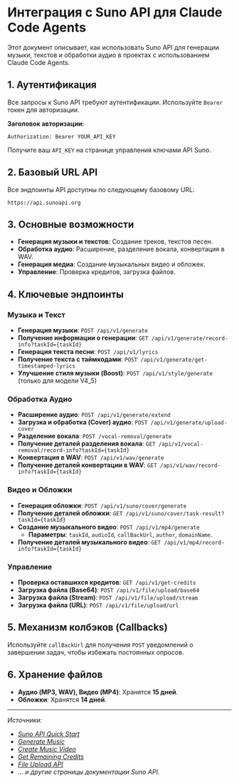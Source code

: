 # Интеграция с Suno API для Claude Code Agents

Этот документ описывает, как использовать Suno API для генерации музыки, текстов и обработки аудио в проектах с использованием Claude Code Agents.

## 1. Аутентификация

Все запросы к Suno API требуют аутентификации. Используйте `Bearer` токен для авторизации.

**Заголовок авторизации:**

```
Authorization: Bearer YOUR_API_KEY
```

Получите ваш `API_KEY` на странице управления ключами API Suno.

## 2. Базовый URL API

Все эндпоинты API доступны по следующему базовому URL:

```
https://api.sunoapi.org
```

## 3. Основные возможности

- **Генерация музыки и текстов**: Создание треков, текстов песен.
- **Обработка аудио**: Расширение, разделение вокала, конвертация в WAV.
- **Генерация медиа**: Создание музыкальных видео и обложек.
- **Управление**: Проверка кредитов, загрузка файлов.

## 4. Ключевые эндпоинты

### Музыка и Текст

- **Генерация музыки**: `POST /api/v1/generate`
- **Получение информации о генерации**: `GET /api/v1/generate/record-info?taskId={taskId}`
- **Генерация текста песни**: `POST /api/v1/lyrics`
- **Получение текста с таймкодами**: `POST /api/v1/generate/get-timestamped-lyrics`
- **Улучшение стиля музыки (Boost)**: `POST /api/v1/style/generate` (только для модели V4_5)

### Обработка Аудио

- **Расширение аудио**: `POST /api/v1/generate/extend`
- **Загрузка и обработка (Cover) аудио**: `POST /api/v1/generate/upload-cover`
- **Разделение вокала**: `POST /vocal-removal/generate`
- **Получение деталей разделения вокала**: `GET /api/v1/vocal-removal/record-info?taskId={taskId}`
- **Конвертация в WAV**: `POST /api/v1/wav/generate`
- **Получение деталей конвертации в WAV**: `GET /api/v1/wav/record-info?taskId={taskId}`

### Видео и Обложки

- **Генерация обложки**: `POST /api/v1/suno/cover/generate`
- **Получение деталей обложки**: `GET /api/v1/suno/cover/task-result?taskId={taskId}`
- **Создание музыкального видео**: `POST /api/v1/mp4/generate`
  - **Параметры**: `taskId`, `audioId`, `callBackUrl`, `author`, `domainName`.
- **Получение деталей музыкального видео**: `GET /api/v1/mp4/record-info?taskId={taskId}`

### Управление

- **Проверка оставшихся кредитов**: `GET /api/v1/get-credits`
- **Загрузка файла (Base64)**: `POST /api/v1/file/upload/base64`
- **Загрузка файла (Stream)**: `POST /api/v1/file/upload/stream`
- **Загрузка файла (URL)**: `POST /api/v1/file/upload/url`

## 5. Механизм колбэков (Callbacks)

Используйте `callBackUrl` для получения `POST` уведомлений о завершении задач, чтобы избежать постоянных опросов.

## 6. Хранение файлов

- **Аудио (MP3, WAV), Видео (MP4)**: Хранятся **15 дней**.
- **Обложки**: Хранятся **14 дней**.

---

_Источники:_

- _[Suno API Quick Start](https://docs.sunoapi.org/suno-api/quickstart)_
- _[Generate Music](https://docs.sunoapi.org/suno-api/generate-music)_
- _[Create Music Video](https://docs.sunoapi.org/suno-api/create-music-video)_
- _[Get Remaining Credits](https://docs.sunoapi.org/suno-api/get-remaining-credits)_
- _[File Upload API](https://docs.sunoapi.org/file-upload-api/upload-file-base-64)_
- _... и другие страницы документации Suno API._
